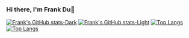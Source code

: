 ### Hi there, I'm Frank Du👋

[![Frank's GitHub stats-Dark](https://github-readme-stats-git-master-frank-duuuu.vercel.app/api?username=Frank-duuuu&show_icons=true&count_private=true&theme=prussian#gh-dark-mode-only)](https://github.com/anuraghazra/github-readme-stats#gh-dark-mode-only)
[![Frank's GitHub stats-Light](https://github-readme-stats-git-master-frank-duuuu.vercel.app/api?username=Frank-duuuu&show_icons=true&count_private=true&theme=gruvbox_light#gh-light-mode-only)](https://github.com/anuraghazra/github-readme-stats#gh-light-mode-only)
[![Top Langs](https://github-readme-stats-git-master-frank-duuuu.vercel.app/api/top-langs/?username=Frank-duuuu&layout=compact&theme=prussian&langs_count=7#gh-dark-mode-only)](https://github.com/anuraghazra/github-readme-stats#gh-dark-mode-only)
[![Top Langs](https://github-readme-stats-git-master-frank-duuuu.vercel.app/api/top-langs/?username=Frank-duuuu&layout=compact&theme=gruvbox_light&langs_count=7#gh-light-mode-only)](https://github.com/anuraghazra/github-readme-stats#gh-light-mode-only)

<!--
**Frank-duuuu/Frank-duuuu** is a ✨ _special_ ✨ repository because its `README.md` (this file) appears on your GitHub profile.

Here are some ideas to get you started:

- 🔭 I’m currently working on ...
- 🌱 I’m currently learning ...
- 👯 I’m looking to collaborate on ...
- 🤔 I’m looking for help with ...
- 💬 Ask me about ...
- 📫 How to reach me: ...
- 😄 Pronouns: ...
- ⚡ Fun fact: ...
-->

